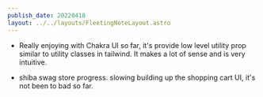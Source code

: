 ```yaml
---
publish_date: 20220418    
layout: ../../layouts/FleetingNoteLayout.astro
---
```

- Really enjoying with Chakra UI so far, it's provide low level utility prop similar to utility classes in tailwind. It makes a lot of sense and is very intuitive.

- shiba swag store progress. slowing building up the shopping cart UI, it's not been to bad so far. 